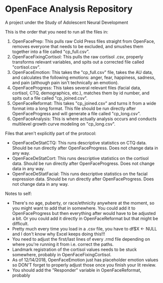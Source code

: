 # OpenFace Analysis Repository
A project under the Study of Adolescent Neural Development

This is the order that you need to run all the files in:
1. OpenFacePrep: This pulls raw Cold Press files straight from OpenFace, removes everyone that needs to be excluded, and smushes them together into a file called "cp_full.csv".
2. OpenFaceFixingCortisol: This pulls the raw cortisol .csv, properly transforms relevant variables, and spits out a corrected file called "cortisol.csv". 
3. OpenFaceEmotion: This takes the "cp_full.csv" file, takes the AU data, and calculates the following emotions: anger, fear, happiness, sadness, and pain (although pain isn't technically an emotion). 
3. OpenFaceProgress: This takes several relevant files (facial data, cortisol, CTQ, demographics, etc.), matches them by id number, and spits out a file called "cp_joined.csv". 
4. OpenFaceReformat: This takes "cp_joined.csv" and turns it from a wide format into a long format. This file should be run directly after OpenFaceProgress and will generate a file called "cp_long.csv". 
5. OpenFaceAnalysis: This is where actually analysis occurs and conducts multilevel growth curve modeling on "cp_long.csv".  

Files that aren't explicitly part of the protocol: 
- OpenFaceDeStatCTQ: This runs descriptive statistics on CTQ data. Should be run directly after OpenFaceProgress. Does not change data in any way. 
- OpenFaceDeStatCort: This runs descriptive statistics on the cortisol data. Should be run directly after OpenFaceProgress. Does not change data in any way. 
- OpenFaceDeStatFacial: This runs descriptive statistics on the facial expression data. Should be run directly after OpenFaceProgress. Does not change data in any way. 

Notes to self: 
- There's no age, puberty, or race/ethnicity anywhere at the moment, so you might want to add that in somewhere. You could add it to OpenFaceProgress but then everything after would have to be adjusted a bit. Or you could add it directly in OpenFaceReformat but that might be difficult. 
- Pretty much every time you load in a .csv file, you have to df$X <- NULL and I don't know why Excel keeps doing this!!!
- You need to adjust the first/last lines of every .rmd file depending on where you're running it from i.e. correct the paths.
- Landmark registration of the cortisol values needs to be stuck somewhere, probably in OpenFaceFixingCortisol. 
- As of 12/14/2018, OpenFaceEmotion just has placeholder emotion values so DON'T forget to properly adjust those once you finish your lit review.
- You should add the "Responder" variable in OpenFaceReformat, probably
